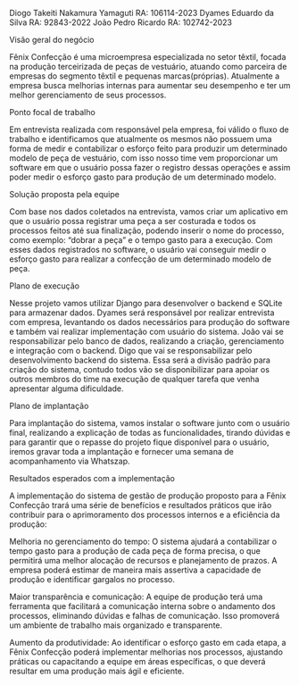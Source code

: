 Diogo Takeiti Nakamura Yamaguti RA: 106114-2023
Dyames Eduardo da Silva         RA: 92843-2022
João Pedro Ricardo              RA: 102742-2023

Visão geral do negócio

Fênix Confecção é uma microempresa especializada no setor têxtil, focada na produção terceirizada de peças de vestuário, atuando como parceira de empresas do segmento têxtil e pequenas marcas(próprias). Atualmente a empresa busca melhorias internas para aumentar seu desempenho e ter um melhor gerenciamento de seus processos.

Ponto focal de trabalho

Em entrevista realizada com responsável pela empresa, foi válido o fluxo de trabalho e identificamos que atualmente os mesmos não possuem uma forma de medir e contabilizar o esforço feito para produzir um determinado modelo de peça de vestuário, com isso nosso time vem proporcionar um software em que o usuário possa fazer o registro dessas operações e assim poder medir o esforço gasto para produção de um determinado modelo.

Solução proposta pela equipe

Com base nos dados coletados na entrevista, vamos criar um aplicativo em  que o usuário possa registrar uma peça a ser costurada e todos os processos feitos até sua finalização, podendo inserir o nome do processo, como exemplo: “dobrar a peça” e o tempo gasto para a execução.
Com esses dados registrados no software, o usuário vai conseguir  medir o esforço gasto para realizar a confecção de um determinado modelo de peça.

Plano de execução

Nesse projeto vamos utilizar Django para desenvolver o backend e SQLite para armazenar dados. Dyames será responsável por realizar entrevista com empresa, levantando os dados necessários para produção do software e também vai realizar implementação com usuário do sistema.
João vai se responsabilizar pelo banco de dados, realizando a criação, gerenciamento e integração com o backend.
Digo que vai se responsabilizar pelo desenvolvimento backend do sistema.
Essa será a divisão padrão para criação do sistema, contudo todos vão se disponibilizar para apoiar os outros membros do time na execução de qualquer tarefa que venha apresentar alguma dificuldade.

Plano de implantação

Para implantação do sistema, vamos instalar o software junto com o usuário final, realizando a explicação de todas as funcionalidades, tirando dúvidas e para garantir que o repasse do projeto fique disponível para o usuário, iremos gravar toda a implantação e fornecer uma semana de acompanhamento via Whatszap.

Resultados esperados com a implementação

A implementação do sistema de gestão de produção proposto para a Fênix Confecção trará uma série de benefícios e resultados práticos que irão contribuir para o aprimoramento dos processos internos e a eficiência da produção:

Melhoria no gerenciamento do tempo: O sistema ajudará a contabilizar o tempo gasto para a produção de cada peça de forma precisa, o que permitirá uma melhor alocação de recursos e planejamento de prazos. A empresa poderá estimar de maneira mais assertiva a capacidade de produção e identificar gargalos no processo.

Maior transparência e comunicação: A equipe de produção terá uma ferramenta que facilitará a comunicação interna sobre o andamento dos processos, eliminando dúvidas e falhas de comunicação. Isso promoverá um ambiente de trabalho mais organizado e transparente.

Aumento da produtividade: Ao identificar o esforço gasto em cada etapa, a Fênix Confecção poderá implementar melhorias nos processos, ajustando práticas ou capacitando a equipe em áreas específicas, o que deverá resultar em uma produção mais ágil e eficiente.
